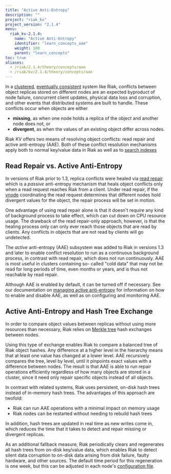 ```yaml
---
title: "Active Anti-Entropy"
description: ""
project: "riak_kv"
project_version: "2.1.4"
menu:
  riak_kv-2.1.4:
    name: "Active Anti-Entropy"
    identifier: "learn_concepts_aae"
    weight: 100
    parent: "learn_concepts"
toc: true
aliases:
  - /riak/2.1.4/theory/concepts/aae
  - /riak/kv/2.1.4/theory/concepts/aae
---
```


[cluster ops v3 mdc]: /riak/kv/2.1.4/using/cluster-operations/v3-multi-datacenter
[cluster ops aae]: /riak/kv/2.1.4/using/cluster-operations/active-anti-entropy
[concept clusters]: /riak/kv/2.1.4/learn/concepts/clusters
[concept eventual consistency]: /riak/kv/2.1.4/learn/concepts/eventual-consistency
[config aae]: /riak/kv/2.1.4/configuring/reference/#active-anti-entropy
[glossary read rep]: /riak/kv/2.1.4/learn/glossary/#read-repair
[glossary vnode]: /riak/kv/2.1.4/learn/glossary/#vnode
[Merkle tree]: http://en.wikipedia.org/wiki/Merkle_tree
[usage search]: /riak/kv/2.1.4/developing/usage/search


In a [clustered][concept clusters], [eventually consistent][concept eventual consistency] system like Riak, conflicts between object replicas stored
on different nodes are an expected byproduct of node failure, concurrent
client updates, physical data loss and corruption, and other events that
distributed systems are built to handle. These conflicts occur when
objects are either

* **missing**, as when one node holds a replica of the object and
  another node does not, or
* **divergent**, as when the values of an existing object differ across
  nodes.

Riak KV offers two means of resolving object conflicts: read repair and
active anti-entropy (AAE). Both of these conflict resolution mechanisms
apply both to normal key/value data in Riak as well as to
[search indexes][usage search]


## Read Repair vs. Active Anti-Entropy

In versions of Riak prior to 1.3, replica conflicts were healed via
[read repair][glossary read rep] which is a _passive_
anti-entropy mechanism that heals object conflicts only when a read
request reaches Riak from a client. Under read repair, if the
[vnode][glossary vnode] coordinating the read request determines
that different nodes hold divergent values for the object, the repair
process will be set in motion.

One advantage of using read repair alone is that it doesn't require any
kind of background process to take effect, which can cut down on CPU
resource usage. The drawback of the read repair-only approach, however,
is that the healing process only can only ever reach those objects that
are read by clients. Any conflicts in objects that are not read by
clients will go undetected.

The _active_ anti-entropy (AAE) subsystem was added to Riak in
versions 1.3 and later to enable conflict resolution to run as a
continuous background process, in contrast with read repair, which does
not run continuously. AAE is most useful in clusters containing so-
called "cold data" that may not be read for long periods of time, even
months or years, and is thus not reachable by read repair.

Although AAE is enabled by default, it can be turned off if necessary.
See our documentation on [managing active anti-entropy][cluster ops aae]
for information on how to enable and disable AAE, as well as on configuring
and monitoring AAE.

## Active Anti-Entropy and Hash Tree Exchange

In order to compare object values between replicas without using more
resources than necessary, Riak relies on [Merkle
tree] hash exchanges between
nodes.

Using this type of exchange enables Riak to compare a balanced tree of
Riak object hashes. Any difference at a higher level in the hierarchy
means that at least one value has changed at a lower level. AAE
recursively compares the tree, level by level, until it pinpoints exact
values with a difference between nodes. The result is that AAE is able
to run repair operations efficiently regardless of how many objects are
stored in a cluster, since it need only repair specific objects instead
of all objects.

In contrast with related systems, Riak uses persistent, on-disk hash
trees instead of in-memory hash trees. The advantages of this approach
are twofold:

* Riak can run AAE operations with a minimal impact on memory usage
* Riak nodes can be restarted without needing to rebuild hash trees

In addition, hash trees are updated in real time as new writes come in,
which reduces the time that it takes to detect and repair missing or
divergent replicas.

As an additional fallback measure, Riak periodically clears and
regenerates all hash trees from on-disk key/value data, which enables
Riak to detect silent data corruption to on-disk data arising from disk
failure, faulty hardware, and other sources. The default time period for
this regeneration is one week, but this can be adjusted in each node's
[configuration file][config aae].
